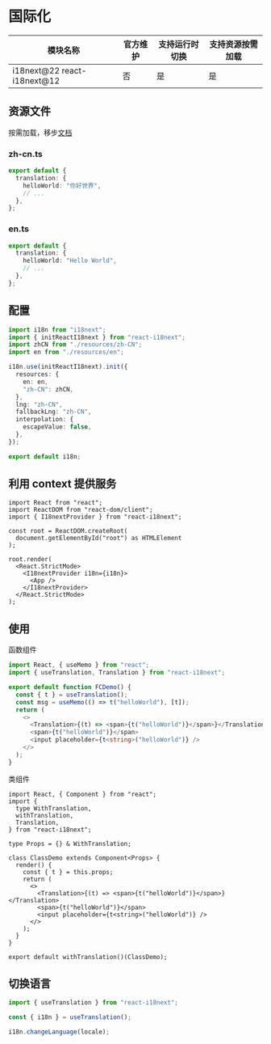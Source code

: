 # 国际化

| 模块名称                    | 官方维护 | 支持运行时切换 | 支持资源按需加载 |
| --------------------------- | -------- | -------------- | ---------------- |
| i18next@22 react-i18next@12 | 否       | 是             | 是               |

## 资源文件

按需加载，移步[文档](https://www.i18next.com/how-to/add-or-load-translations)

### zh-cn.ts

```ts
export default {
  translation: {
    helloWorld: "你好世界",
    // ...
  },
};
```

### en.ts

```ts
export default {
  translation: {
    helloWorld: "Hello World",
    // ...
  },
};
```

## 配置

```ts
import i18n from "i18next";
import { initReactI18next } from "react-i18next";
import zhCN from "./resources/zh-CN";
import en from "./resources/en";

i18n.use(initReactI18next).init({
  resources: {
    en: en,
    "zh-CN": zhCN,
  },
  lng: "zh-CN",
  fallbackLng: "zh-CN",
  interpolation: {
    escapeValue: false,
  },
});

export default i18n;
```

## 利用 context 提供服务

```tsx
import React from "react";
import ReactDOM from "react-dom/client";
import { I18nextProvider } from "react-i18next";

const root = ReactDOM.createRoot(
  document.getElementById("root") as HTMLElement
);

root.render(
  <React.StrictMode>
    <I18nextProvider i18n={i18n}>
      <App />
    </I18nextProvider>
  </React.StrictMode>
);
```

## 使用

函数组件

```ts
import React, { useMemo } from "react";
import { useTranslation, Translation } from "react-i18next";

export default function FCDemo() {
  const { t } = useTranslation();
  const msg = useMemo(() => t("helloWorld"), [t]);
  return (
    <>
      <Translation>{(t) => <span>{t("helloWorld")}</span>}</Translation>
      <span>{t("helloWorld")}</span>
      <input placeholder={t<string>("helloWorld")} />
    </>
  );
}
```

类组件

```tsx
import React, { Component } from "react";
import {
  type WithTranslation,
  withTranslation,
  Translation,
} from "react-i18next";

type Props = {} & WithTranslation;

class ClassDemo extends Component<Props> {
  render() {
    const { t } = this.props;
    return (
      <>
        <Translation>{(t) => <span>{t("helloWorld")}</span>}</Translation>
        <span>{t("helloWorld")}</span>
        <input placeholder={t<string>("helloWorld")} />
      </>
    );
  }
}

export default withTranslation()(ClassDemo);
```

## 切换语言

```ts
import { useTranslation } from "react-i18next";

const { i18n } = useTranslation();

i18n.changeLanguage(locale);
```
